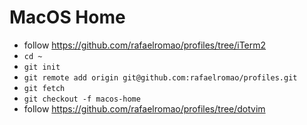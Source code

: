 # MacOS Home

- follow https://github.com/rafaelromao/profiles/tree/iTerm2
- `cd ~`
- `git init`
- `git remote add origin git@github.com:rafaelromao/profiles.git`
- `git fetch`
- `git checkout -f macos-home`
- follow https://github.com/rafaelromao/profiles/tree/dotvim
